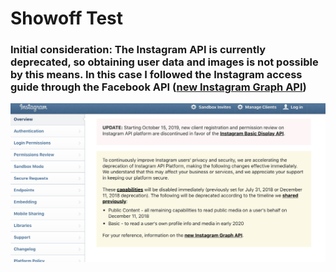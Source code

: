 # Showoff Test

### Initial consideration: The Instagram API is currently deprecated, so obtaining user data and images is not possible by this means. In this case I followed the Instagram access guide through the Facebook API ([new Instagram Graph API](https://developers.facebook.com/products/instagram/))

![Instagram deprecated](/screenshot.png)

